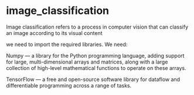 # image_classification
Image classification refers to a process in computer vision that can classify an image according to its visual content


we need to import the required libraries. We need:

Numpy — a library for the Python programming language, adding support for large, multi-dimensional arrays and matrices, along with a large collection of high-level mathematical functions to operate on these arrays.


TensorFlow — a free and open-source software library for dataflow and differentiable programming across a range of tasks.



